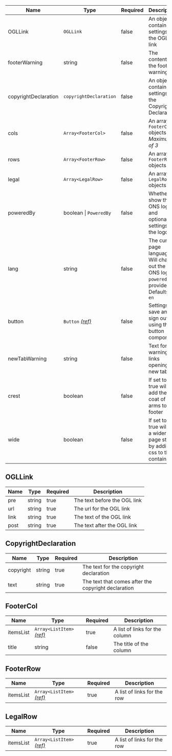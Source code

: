 | Name                 | Type                                   | Required | Description                                                                                          |
| -------------------- | -------------------------------------- | -------- | ---------------------------------------------------------------------------------------------------- |
| OGLLink              | `OGLLink`                              | false    | An object containing settings for the OGL link                                                       |
| footerWarning        | string                                 | false    | The content for the footer warning                                                                   |
| copyrightDeclaration | `copyrightDeclaration`                 | false    | An object containing settings for the Copyright Declaration                                          |
| cols                 | `Array<FooterCol>`                     | false    | An array of `FooterCol` objects. _Maximum of 3_                                                      |
| rows                 | `Array<FooterRow>`                     | false    | An array of `FooterRow` objects                                                                      |
| legal                | `Array<LegalRow>`                      | false    | An array of `LegalRow` objects                                                                       |
| poweredBy            | boolean &#124; `PoweredBy`             | false    | Whether to show the ONS logo, and optionally settings for the logo                                   |
| lang                 | string                                 | false    | The current page language. Will change out the ONS logo if `poweredBy` is provided. Defaults to `en` |
| button               | `Button` [_(ref)_](/components/button) | false    | Settings for save and sign out using the button component                                            |
| newTabWarning        | string                                 | false    | Text for warning of links opening in new tabs                                                        |
| crest                | boolean                                | false    | If set to true will add the UK coat of arms to the footer                                            |
| wide                 | boolean                                | false    | If set to true will set a wider page style by adding css to the container                            |

## OGLLink

| Name | Type   | Required | Description                  |
| ---- | ------ | -------- | ---------------------------- |
| pre  | string | true     | The text before the OGL link |
| url  | string | true     | The url for the OGL link     |
| link | string | true     | The text of the OGL link     |
| post | string | true     | The text after the OGL link  |

## CopyrightDeclaration

| Name      | Type   | Required | Description                                         |
| --------- | ------ | -------- | --------------------------------------------------- |
| copyright | string | true     | The text for the copyright declaration              |
| text      | string | true     | The text that comes after the copyright declaration |

## FooterCol

| Name      | Type                                                        | Required | Description                    |
| --------- | ----------------------------------------------------------- | -------- | ------------------------------ |
| itemsList | `Array<ListItem>` [_(ref)_](/foundations/typography/#lists) | true     | A list of links for the column |
| title     | string                                                      | false    | The title of the column        |

## FooterRow

| Name      | Type                                                        | Required | Description                 |
| --------- | ----------------------------------------------------------- | -------- | --------------------------- |
| itemsList | `Array<ListItem>` [_(ref)_](/foundations/typography/#lists) | true     | A list of links for the row |

## LegalRow

| Name      | Type                                                        | Required | Description                 |
| --------- | ----------------------------------------------------------- | -------- | --------------------------- |
| itemsList | `Array<ListItem>` [_(ref)_](/foundations/typography/#lists) | true     | A list of links for the row |
